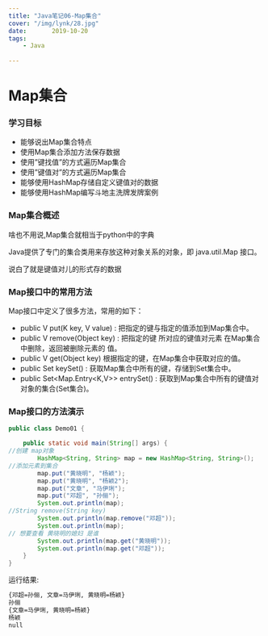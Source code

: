 ```yaml
---
title: "Java笔记06-Map集合"
cover: "/img/lynk/28.jpg"
date:       2019-10-20
tags:
	- Java
	
---
```









# Map集合

### 学习目标

- 能够说出Map集合特点
- 使用Map集合添加方法保存数据
- 使用”键找值”的方式遍历Map集合
- 使用”键值对”的方式遍历Map集合
- 能够使用HashMap存储自定义键值对的数据
- 能够使用HashMap编写斗地主洗牌发牌案例

### Map集合概述
啥也不用说,Map集合就相当于python中的字典

Java提供了专门的集合类用来存放这种对象关系的对象，即 java.util.Map 接口。


说白了就是键值对儿的形式存的数据

### Map接口中的常用方法
Map接口中定义了很多方法，常用的如下：

- public V put(K key, V value) : 把指定的键与指定的值添加到Map集合中。
- public V remove(Object key) : 把指定的键 所对应的键值对元素 在Map集合中删除，返回被删除元素的
值。
- public V get(Object key) 根据指定的键，在Map集合中获取对应的值。
- public Set<K> keySet() : 获取Map集合中所有的键，存储到Set集合中。
- public Set<Map.Entry<K,V>> entrySet() : 获取到Map集合中所有的键值对对象的集合(Set集合)。


### Map接口的方法演示
```java
public class Demo01 {

    public static void main(String[] args) {
//创建 map对象
        HashMap<String, String> map = new HashMap<String, String>();
//添加元素到集合
        map.put("黄晓明", "杨颖");
        map.put("黄晓明", "杨颖2");
        map.put("文章", "马伊琍");
        map.put("邓超", "孙俪");
        System.out.println(map);
//String remove(String key)
        System.out.println(map.remove("邓超"));
        System.out.println(map);
// 想要查看 黄晓明的媳妇 是谁
        System.out.println(map.get("黄晓明"));
        System.out.println(map.get("邓超"));
    }
}
```
运行结果:
```cmd
{邓超=孙俪, 文章=马伊琍, 黄晓明=杨颖}
孙俪
{文章=马伊琍, 黄晓明=杨颖}
杨颖
null
```